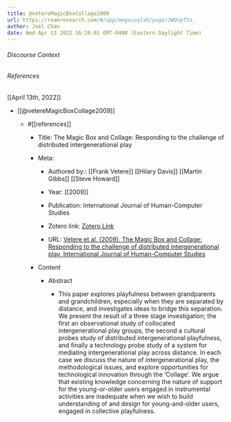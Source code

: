 ```yaml
---
title: @vetereMagicBoxCollage2009
url: https://roamresearch.com/#/app/megacoglab/page/JWQnpTSs_
author: Joel Chan
date: Wed Apr 13 2022 16:20:01 GMT-0400 (Eastern Daylight Time)
---
```




###### Discourse Context



###### References

[[April 13th, 2022]]

- [[@vetereMagicBoxCollage2009]]

    - #[[references]]

        - Title: The Magic Box and Collage: Responding to the challenge of distributed intergenerational play

        - Meta:

            - Authored by:: [[Frank Vetere]] [[Hilary Davis]] [[Martin Gibbs]] [[Steve Howard]]

            - Year: [[2009]]

            - Publication: International Journal of Human-Computer Studies

            - Zotero link: [Zotero Link](zotero://select/items/6_LA4T3VVI)

            - URL: [Vetere et al. (2009). The Magic Box and Collage: Responding to the challenge of distributed intergenerational play. International Journal of Human-Computer Studies](https://www.sciencedirect.com/science/article/pii/S1071581908001237)

        - Content

            - Abstract

                - This paper explores playfulness between grandparents and grandchildren, especially when they are separated by distance, and investigates ideas to bridge this separation. We present the result of a three stage investigation; the first an observational study of collocated intergenerational play groups, the second a cultural probes study of distributed intergenerational playfulness, and finally a technology probe study of a system for mediating intergenerational play across distance. In each case we discuss the nature of intergenerational play, the methodological issues, and explore opportunities for technological innovation through the ‘Collage’. We argue that existing knowledge concerning the nature of support for the young-or-older users engaged in instrumental activities are inadequate when we wish to build understanding of and design for young-and-older users, engaged in collective playfulness.
